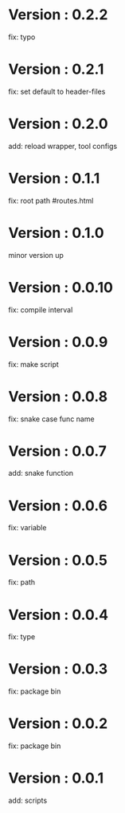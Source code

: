 # Version : 0.2.2

fix: typo

# Version : 0.2.1

fix: set default to header-files

# Version : 0.2.0

add: reload wrapper, tool configs

# Version : 0.1.1

fix: root path #routes.html

# Version : 0.1.0

minor version up

# Version : 0.0.10

fix: compile interval

# Version : 0.0.9

fix: make script

# Version : 0.0.8

fix: snake case func name

# Version : 0.0.7

add: snake function

# Version : 0.0.6

fix: variable

# Version : 0.0.5

fix: path

# Version : 0.0.4

fix: type

# Version : 0.0.3

fix: package bin

# Version : 0.0.2

fix: package bin

# Version : 0.0.1

add: scripts

